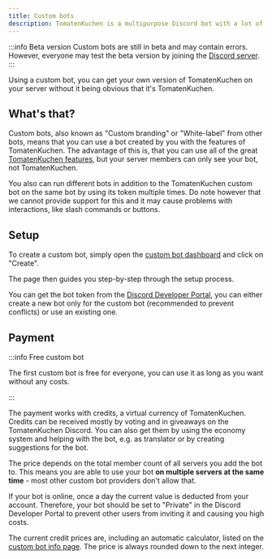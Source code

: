 ```yaml
---
title: Custom bots
description: TomatenKuchen is a multipurpose Discord bot with a lot of features for your server. Explaining the free custom bot feature of the multipurpose bot.
---
```


:::info Beta version
Custom bots are still in beta and may contain errors.
However, everyone may test the beta version by joining the [Discord server](https://tomatenkuchen.com/discord).
:::

Using a custom bot, you can get your own version of TomatenKuchen on your server without it being obvious that it's TomatenKuchen.

## What's that?

Custom bots, also known as "Custom branding" or "White-label" from other bots, means that you can use a bot created by you with the features of TomatenKuchen.
The advantage of this is, that you can use all of the great [TomatenKuchen features](./features), but your server members can only see your bot, not TomatenKuchen.

You also can run different bots in addition to the TomatenKuchen custom bot on the same bot by using its token multiple times.
Do note however that we cannot provide support for this and it may cause problems with interactions, like slash commands or buttons.

## Setup

To create a custom bot, simply open the [custom bot dashboard](https://tomatenkuchen.com/dashboard/custom) and click on "Create".

The page then guides you step-by-step through the setup process.

You can get the bot token from the [Discord Developer Portal](https://discord.com/developers/applications), you can either create a new bot only for the custom bot (recommended to prevent conflicts) or use an existing one.

## Payment

:::info Free custom bot

The first custom bot is free for everyone, you can use it as long as you want without any costs.

:::

The payment works with credits, a virtual currency of TomatenKuchen. Credits can be received mostly by voting and in giveaways on the TomatenKuchen Discord.
You can also get them by using the economy system and helping with the bot, e.g. as translator or by creating suggestions for the bot.

The price depends on the total member count of all servers you add the bot to. This means you are able to use your bot **on multiple servers at the same time** - most other custom bot providers don't allow that.

If your bot is online, once a day the current value is deducted from your account. Therefore, your bot should be set to "Private" in the Discord Developer Portal to prevent other users from inviting it and causing you high costs.

The current credit prices are, including an automatic calculator, listed on the [custom bot info page](https://tomatenkuchen.com/custom).
The price is always rounded down to the next integer.
